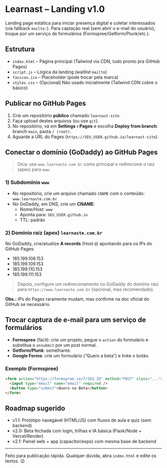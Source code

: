 # Learnast – Landing v1.0

Landing page estática para iniciar presença digital e coletar interessados (via fallback `mailto:`).
Para captação real (sem abrir o e-mail do usuário), troque por um serviço de formulários (Formspree/Getform/Plunk/etc.).

## Estrutura
- `index.html` – Página principal (Tailwind via CDN, tudo pronto pra GitHub Pages)
- `script.js` – Lógica da landing (waitlist `mailto`)
- `favicon.ico` – Placeholder (pode trocar pela marca)
- `styles.css` – (Opcional) Não usado inicialmente (Tailwind CDN cobre o básico)

## Publicar no GitHub Pages
1. Crie um repositório **público** chamado `learnast-site`.
2. Faça upload destes arquivos (ou use `git`).
3. No repositório, vá em **Settings › Pages** e escolha **Deploy from branch**: branch `main`, pasta `/ (root)`.
4. Aguarde a URL do Pages (`https://SEU_USER.github.io/learnast-site`).

## Conectar o domínio (GoDaddy) ao GitHub Pages
> Dica: use `www.learnaste.com.br` como principal e redirecione o raiz (apex) para `www`.

### 1) Subdomínio `www`
- No repositório, crie um arquivo chamado `CNAME` com o conteúdo: `www.learnaste.com.br`
- No GoDaddy, em DNS, crie um **CNAME**:
  - Nome/Host: `www`
  - Aponta para: `SEU_USER.github.io`
  - TTL: padrão

### 2) Domínio raiz (apex) `learnaste.com.br`
No GoDaddy, crie/atualize **A records** (Host `@`) apontando para os IPs do GitHub Pages:
- 185.199.108.153
- 185.199.109.153
- 185.199.110.153
- 185.199.111.153

> Depois, configure um redirecionamento no GoDaddy do domínio raiz para `https://www.learnaste.com.br` (opcional, mas recomendado).

**Obs.:** IPs do Pages raramente mudam, mas confirme na doc oficial do GitHub se necessário.

## Trocar captura de e-mail para um serviço de formulários
- **Formspree** (fácil): crie um projeto, pegue o `action` do formulário e substitua o `onsubmit` por um post normal.
- **Getform/Plunk**: semelhante.
- **Google Forms**: crie um formulário (“Quero a beta”) e linke o botão.

### Exemplo (Formspree)
```html
<form action="https://formspree.io/f/SEU_ID" method="POST" class="...">
  <input type="email" name="email" required />
  <button type="submit">Quero na Beta</button>
</form>
```

## Roadmap sugerido
- v1.1: Protótipo navegável (HTML/JS) com fluxos de aula e quiz (sem backend)
- v2.0: Beta fechada com login, trilhas e IA básica (Flask/Node + Vercel/Render)
- v2.1: Painel web + app (capacitor/expo) com mesma base de backend

---

Feito para publicação rápida. Qualquer dúvida, abra `index.html` e edite os textos. 😉
